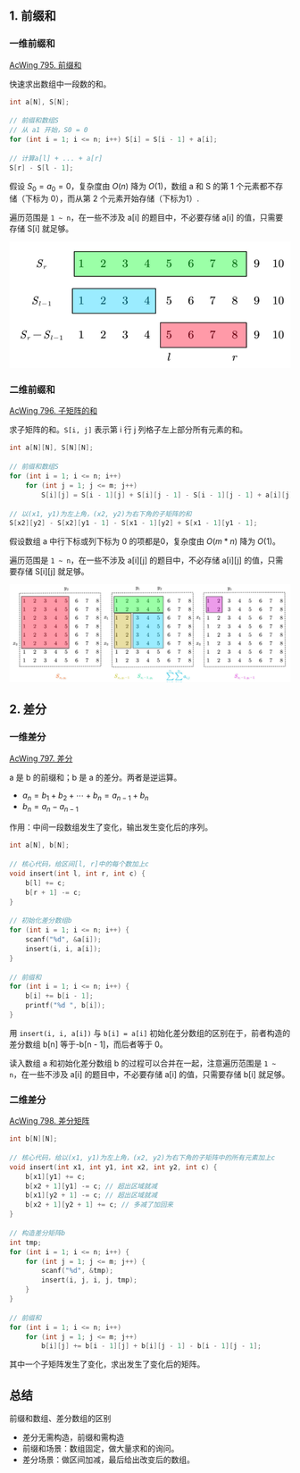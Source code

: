 ## 1. 前缀和

### 一维前缀和

[AcWing 795. 前缀和](https://www.acwing.com/problem/content/797/)

快速求出数组中一段数的和。

```cpp
int a[N], S[N];

// 前缀和数组S
// 从 a1 开始，S0 = 0
for (int i = 1; i <= n; i++) S[i] = S[i - 1] + a[i];    

// 计算a[l] + ... + a[r]
S[r] - S[l - 1];
```

假设 $S_0 = a_0 = 0$，复杂度由 $O(n)$ 降为 $O(1)$，数组 a 和 S 的第 1 个元素都不存储（下标为 0），而从第 2 个元素开始存储（下标为1）.

遍历范围是 `1 ~ n`，在一些不涉及 a[i] 的题目中，不必要存储 a[i] 的值，只需要存储 S[i] 就足够。

<img src="assets/image-20210504194504923.png" alt="image-20210504194504923" style="zoom:80%;" />

### 二维前缀和

[AcWing 796. 子矩阵的和](https://www.acwing.com/problem/content/798/)

求子矩阵的和。`S[i, j]` 表示第 i 行 j 列格子左上部分所有元素的和。

```cpp
int a[N][N], S[N][N];

// 前缀和数组S
for (int i = 1; i <= n; i++)
    for (int j = 1; j <= m; j++) 
        S[i][j] = S[i - 1][j] + S[i][j - 1] - S[i - 1][j - 1] + a[i][j];

// 以(x1, y1)为左上角，(x2, y2)为右下角的子矩阵的和
S[x2][y2] - S[x2][y1 - 1] - S[x1 - 1][y2] + S[x1 - 1][y1 - 1];
```
假设数组 a 中行下标或列下标为 0 的项都是0，复杂度由 $O(m * n)$ 降为 $O(1)$。

遍历范围是 `1 ~ n`，在一些不涉及 a\[i\]\[j\] 的题目中，不必存储 a\[i\]\[j\] 的值，只需要存储 S\[i\]\[j\] 就足够。

![image-20210504194449113](assets/image-20210504194449113.png)

## 2. 差分

### 一维差分

[AcWing 797. 差分](https://www.acwing.com/problem/content/799/)

a 是 b 的前缀和；b 是 a 的差分。两者是逆运算。

+ $a_n=b_1+b_2+ \cdots +b_n=a_{n-1}+b_n$
+ $b_n=a_n-a_{n-1}$

作用：中间一段数组发生了变化，输出发生变化后的序列。

```cpp
int a[N], b[N];

// 核心代码，给区间[l, r]中的每个数加上c
void insert(int l, int r, int c) {
    b[l] += c;
    b[r + 1] -= c;
}

// 初始化差分数组b
for (int i = 1; i <= n; i++) {
    scanf("%d", &a[i]);
    insert(i, i, a[i]);
}

// 前缀和
for (int i = 1; i <= n; i++) {
    b[i] += b[i - 1];
    printf("%d ", b[i]);
}
```

用 `insert(i, i, a[i])​` 与 `b[i] = a[i]` 初始化差分数组的区别在于，前者构造的差分数组 b[n] 等于-b[n - 1]，而后者等于 0。

读入数组 a 和初始化差分数组 b 的过程可以合并在一起，注意遍历范围是 `1 ~ n`，在一些不涉及 a[i] 的题目中，不必要存储 a[i] 的值，只需要存储 b[i] 就足够。

### 二维差分

[AcWing 798. 差分矩阵](https://www.acwing.com/problem/content/800/)

```cpp
int b[N][N]; 

// 核心代码，给以(x1, y1)为左上角，(x2, y2)为右下角的子矩阵中的所有元素加上c
void insert(int x1, int y1, int x2, int y2, int c) {
    b[x1][y1] += c;
    b[x2 + 1][y1] -= c; // 超出区域就减
    b[x1][y2 + 1] -= c; // 超出区域就减
    b[x2 + 1][y2 + 1] += c; // 多减了加回来
}

// 构造差分矩阵b
int tmp;
for (int i = 1; i <= n; i++) {
    for (int j = 1; j <= m; j++) {
        scanf("%d", &tmp);
        insert(i, j, i, j, tmp);
    }
}

// 前缀和
for (int i = 1; i <= n; i++)
    for (int j = 1; j <= m; j++)
        b[i][j] += b[i - 1][j] + b[i][j - 1] - b[i - 1][j - 1];
```

其中一个子矩阵发生了变化，求出发生了变化后的矩阵。

## 总结

前缀和数组、差分数组的区别

+ 差分无需构造，前缀和需构造
+ 前缀和场景：数组固定，做大量求和的询问。
+ 差分场景：做区间加减，最后给出改变后的数组。
